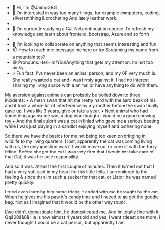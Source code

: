 - 👋 Hi, I’m @JarmoGBG
- 👀 I’m interested in way too many things, for example computers, coding, silversmithing & crocheting And lately leather work.
- 
- 🌱 I’m currently studying a C# .Net continuation course. To refresh my knowledge and learn about frontend, bootstrap, Azure and so forth
- 
- 💞️ I’m looking to collaborate on anything that seems interesting and fun
- 📫 How to reach me: message me here or try Screaming my name from a mountain top?
- 😄 Pronouns: He/Him/You/Anything that gets my attention. Im not too picky.
- ⚡ Fun fact: I've never been an animal person, and my GF very much is. She really wanted a cat and I was firmly against it.
I had no interest sharing my living space with a animal or have anything to do with them.

My aversion against animals can probably be boiled down to three incidents:
• A mean swan that hit me pretty hard with the hard beak of his and it took a whole lot of interference by my mother before the swan finally gave up. I was like 3 years, give or take a year.
 • Next animal who had something against me was a dog who thought I would be a good chewing toy
  • And the final culprit was a cat in finlad who gave me a serious beating while I was just playing in a sandlot enjoying myself and bothering none.

So there we have the basics for me not being too keen on bringing in wildlife to my living quarters. I lost, apparently the cat was coming living with us, the only question was if I would move out or coexist with the furry feline. Before she got the cat I was very firm that I would not take care of that Cat, it was her sole responsility.

And so it was. Atleast the first couple of minutes. Then it turned out that I had a very soft spot in my heart for this little fella. I surrendered to the feeling & since then im such a sucker for that cat, or Liston he was named pretty quickly.

I tried even learning him some tricks, it ended with me be taught by the cat. When he gives me his paw it's candy time and I neeed to go get the goodie bag. Not as I imagined that it would be the other way round. 

I/we didn't domesticate him, he domesticated me. And im totally fine with it. Qqå00åå0å
He is now almost 4 years old and yes, I want atleast one more. I never thought I would be a cat person,
but apparently I am. 
<!--

-
JarmoGBG/JarmoGBG is a ✨ special ✨ repository because its `README.md` (this file) appears on your GitHub profile.
You can click the Preview link to take a look at your changes.
--->
